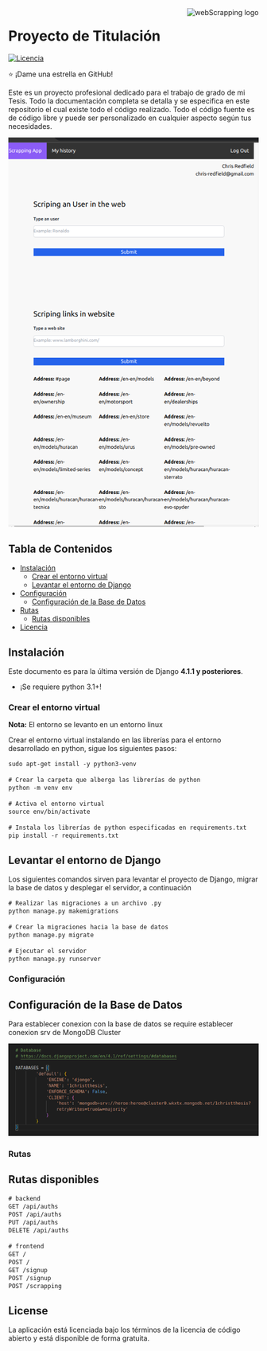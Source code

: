 <a href="https://aimeos.org/">
    <img src="https://www.edureka.co/blog/wp-content/uploads/2018/11/Untitled-1.jpg" alt="webScrapping logo" title="webScrapping" align="right" height="80" />
</a>

# Proyecto de Titulación

[![Licencia](https://poser.pugx.org/aimeos/aimeos-typo3/license.svg)](https://packagist.org/packages/aimeos/aimeos-typo3)

:star: ¡Dame una estrella en GitHub!

Este es un proyecto profesional dedicado para el trabajo de grado de mi Tesis. Todo la documentación completa se detalla y se especifica en este repositorio el cual existe todo el código realizado. Todo el código fuente es de código libre y puede ser personalizado en cualquier aspecto según tus necesidades.

![scrapping-frontend](img/frontend.png)

## Tabla de Contenidos

- [Instalación](#instalación)
  - [Crear el entorno virtual](#Crear-el-entorno-virtual)
  - [Levantar el entorno de Django](#levantar-el-entorno-de-Django)
- [Configuración](#configuración)
  - [Configuración de la Base de Datos](#configuración-de-la-base-de-datos)
- [Rutas](#rutas)
  - [Rutas disponibles](#rutas-disponibles)
- [Licencia](#licencia)

## Instalación

Este documento es para la última versión de Django **4.1.1 y posteriores**.

- ¡Se requiere python 3.1+!

### Crear el entorno virtual

**Nota:** El entorno se levanto en un entorno linux

Crear el entorno virtual instalando en las librerías para el entorno desarrollado en python, sigue los siguientes pasos:

```shell
sudo apt-get install -y python3-venv

# Crear la carpeta que alberga las librerías de python
python -m venv env

# Activa el entorno virtual
source env/bin/activate

# Instala los librerías de python especificadas en requirements.txt
pip install -r requirements.txt

```

## Levantar el entorno de Django

Los siguientes comandos sirven para levantar el proyecto de Django, migrar la base de datos y desplegar el servidor, a continuación

```shell
# Realizar las migraciones a un archivo .py
python manage.py makemigrations

# Crear la migraciones hacia la base de datos
python manage.py migrate

# Ejecutar el servidor
python manage.py runserver
```

### Configuración

## Configuración de la Base de Datos

Para establecer conexion con la base de datos se require establecer conexion srv de MongoDB Cluster

![Put the connection of mongodb](img/connection_cluster.png)

### Rutas

## Rutas disponibles

```shell
# backend
GET /api/auths
POST /api/auths
PUT /api/auths
DELETE /api/auths

# frontend
GET /
POST /
GET /signup
POST /signup
POST /scrapping

```

## License

La aplicación está licenciada bajo los términos de la licencia de código abierto y está disponible de forma gratuita.
